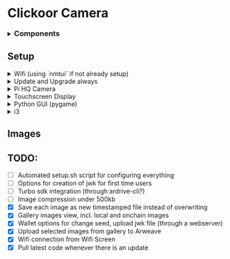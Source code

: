 # Clickoor Camera


<details>
<summary> <h3 style="display:inline;">Components</h2> </summary>

<details>
<summary>Hardware</summary>

- [Raspberry Pi 4b](https://robu.in/product/raspberry-pi-4-model-b-with-2-gb-ram/)
- [Raspberry Pi HQ Camera](https://robu.in/product/raspberry-pi-hq-camera/) (or any compatible camera module)
- [Raspi HQ Cam C mount lens](https://robu.in/product/16mm-telephoto-lens-for-raspberry-pi-high-quality-camera/) (optional depending on what camera module you use)
- [Waveshare 4.3" touchscreen DSI display](https://robu.in/product/waveshare-4-3-inch-capacitive-touch-display-for-raspberry-pi-800x480/) (or any compatible display)
- [18650 Li-ion battery](https://robu.in/product/panasonic-ncr18650ga-3300mah-3c-li-ion-battery/)
- [Powerbank charger module](https://amzn.in/d/1pB2MlH) with LCD (generic)
- [R13-507 button](https://robu.in/product/red-r13-507-16mm-no-lock-push-button-momentary-switch-3a-250v/) for shutter
- [Slide switch](https://robu.in/product/slide-switch-ss-12f15-1p2t/) for power

Other common components such as microSD card, keyboard, mouse, hdmi display etc.
</details>

<details>
<summary>Software</summary>

- [Raspberry Pi OS](https://www.raspberrypi.com/software/)
- [i3](https://i3wm.org/) (window manager)
- [pygame_gui](https://pygame-gui.readthedocs.io/en/), [pygame-ce](https://pyga.me/)
- [Picamera2](https://datasheets.raspberrypi.com/camera/picamera2-manual.pdf)
- [gpiozero](https://gpiozero.readthedocs.io/en/stable/)

</details>
</details>


## Setup

<details>
<summary>Wifi (using `nmtui` if not already setup)</summary>
    
```bash
sudo nmtui
```

Has a nice ncurses interface to connect to wifi networks

</details>

<details>
<summary>Update and Upgrade always</summary>

```bash
sudo apt update
sudo apt upgrade
```

</details>

<details>
<summary>Pi HQ Camera</summary>

Connect the camera module to the camera port using the provided ribbon cable.

No specific setup is needed in case of pi 4b, the camera module should be detected automatically.

</details>

<details>
<summary>Touchscreen Display</summary>

No setup needed for the 4.3" Waveshare touchscreen display, it should be detected automatically.

If using a cheaper 3.5" display, follow these steps:

```bash
git clone https://github.com/goodtft/LCD-show
cd LCD-show
sudo ./LCD35-show
```

Display should start working after an automatic reboot

Install the touchscreen calibrator

```bash
cd LCD-show
sudo apt install ./xinput-calibrator_0.7.5-1_armhf.deb
xinput_calibrator
```

</details>

<details>
<summary>Python GUI (pygame)</summary>

```bash
cd clickoor
bash scripts/setup.sh
bash scripts/start.sh
```

</details>

<details>
<summary>i3</summary>

install i3wm

```bash
sudo apt install i3
sudo apt remove i3lock # we dont want lockscreen
```

Configure to boot into cli and autologin using raspi-config

run `sudo raspi-config` -> Boot Options -> Desktop / CLI -> Console Autologin

Configure to use i3 instead of lxde

open `.bashrc` and add this line at the end

```bash
startx /usr/bin/i3
```

<details>
<summary>Different method (Better way but doesnot always work, skill issue)</summary>

```bash
cd /etc/xdg/lxsession/LXDE-pi
```

1. edit `desktop.conf` and set `window_manager=i3` (located at first line)
2. edit `autostart` and comment all lines about lxpanel, pcmanfm and xscreensaver because we dont want lxde stuff in i3
</details>


Add this to the end of your i3 config file (located at ~/.config/i3/config)

```bash
bindsym $mod+x exec "i3-msg exit"
bindsym $mod+c exec "bash /home/pi/clickoor/scripts/start.sh"
bindsym $mod+i exec "x-terminal-emulator -e nmtui"
exec_always --no-startup-id "bash /home/pi/clickoor/scripts/start.sh"
```

or copy the config file in `configuration/config` to `~/.config/i3/config`

</details>

## Images

## TODO:

- [ ] Automated setup.sh script for configuring everything
- [ ] Options for creation of jwk for first time users
- [ ] Turbo sdk integration (through ardrive-cli?)
- [ ] Image compression under 500kb
- [x] Save each image as new timestamped file instead of overwriting
- [x] Gallery images view, incl. local and onchain images
- [x] Wallet options for change seed, upload jwk file (through a webserver)
- [x] Upload selected images from gallery to Arweave
- [x] Wifi connection from Wifi Screen
- [x] Pull latest code whenever there is an update